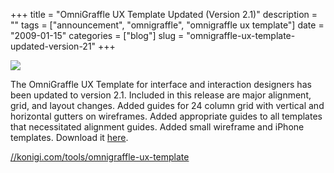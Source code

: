 +++
title = "OmniGraffle UX Template Updated (Version 2.1)"
description = ""
tags = ["announcement", "omnigraffle", "omnigraffle ux template"]
date = "2009-01-15"
categories = ["blog"]
slug = "omnigraffle-ux-template-updated-version-21"
+++



  <div class="notebook-screenshot"><a href="../tools/omnigraffle-ux-template.html"><img src="//media.konigi.com/bluga/wt496fa2c8296bf.jpg"/></a></div><p>The OmniGraffle UX Template for interface and interaction designers has been updated to version 2.1. Included in this release are major alignment, grid, and layout changes. Added guides for 24 column grid with vertical and horizontal gutters on wireframes. Added appropriate guides to all templates that necessitated alignment guides. Added small wireframe and iPhone templates. Download it <a href="../tools/omnigraffle-ux-template.html">here</a>.</p>
    
  <a href="../tools/omnigraffle-ux-template.html">//konigi.com/tools/omnigraffle-ux-template</a>
